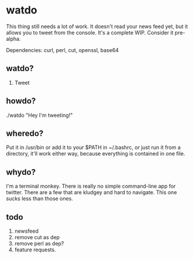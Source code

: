 watdo
=====

This thing still needs a lot of work. It doesn't read your news feed yet, but it allows you to tweet from the console. It's a complete WIP. Consider it pre-alpha.

Dependencies: curl, perl, cut, openssl, base64

watdo?
------

1. Tweet

howdo?
------

./watdo "Hey I'm tweeting!"

wheredo?
--------

Put it in /usr/bin or add it to your $PATH in ~/.bashrc, or just run it from a directory, it'll work either way, because everything is contained in one file.

whydo?
------
I'm a terminal monkey. There is really no simple command-line app for twitter. There are a few that are kludgey and hard to navigate. This one sucks less than those ones.

todo
-----

1. newsfeed
2. remove cut as dep
3. remove perl as dep?
4. feature requests.

